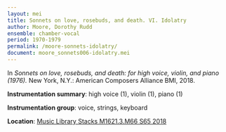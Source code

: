 ```yaml
---
layout: mei
title: Sonnets on love, rosebuds, and death. VI. Idolatry
author: Moore, Dorothy Rudd
ensemble: chamber-vocal
period: 1970-1979
permalink: /moore-sonnets-idolatry/
document: moore_sonnets006-idolatry.mei
---
```


In *Sonnets on love, rosebuds, and death: for high voice, violin, and piano (1976).* New York, N.Y.: American Composers Alliance BMI, 2018.

**Instrumentation summary**: high voice (1), violin (1), piano (1)

**Instrumentation group**: voice, strings, keyboard

**Location**: <a href="https://tufts.primo.exlibrisgroup.com/permalink/01TUN_INST/1kc9gia/alma991018220948503851" target="_blank">Music Library Stacks M1621.3.M66 S65 2018</a>
